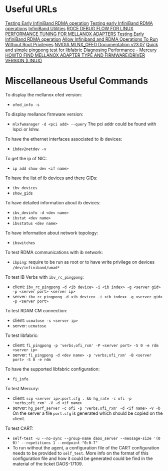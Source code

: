 # Useful URLs

[Testing Early InfiniBand RDMA operation](https://access.redhat.com/documentation/en-us/red_hat_enterprise_linux/7/html/networking_guide/sec-testing_early_infiniband_rdma_operation)
[Testing early InfiniBand RDMA operations](https://access.redhat.com/documentation/en-us/red_hat_enterprise_linux/8/html/configuring_infiniband_and_rdma_networks/testing-infiniband-networks_configuring-infiniband-and-rdma-networks)
[InfiniBand Utilities](https://docs.nvidia.com/networking/display/ufmsdnappcliv4140/infiniband+utilities)
[ROCE DEBUG FLOW FOR LINUX](https://enterprise-support.nvidia.com/s/article/RoCE-Debug-Flow-for-Linux)
[PERFORMANCE TUNING FOR MELLANOX ADAPTERS](https://enterprise-support.nvidia.com/s/article/performance-tuning-for-mellanox-adapters)
[Testing Early InfiniBand RDMA operation](https://access.redhat.com/documentation/en-us/red_hat_enterprise_linux/7/html/networking_guide/sec-testing_early_infiniband_rdma_operation)
[Allow Infiniband and RDMA Operations To Run Without Root Privileges](https://access.redhat.com/solutions/5929621)
[NVIDIA MLNX_OFED Documentation v23.07](https://docs.nvidia.com/nvidia-mlnx-ofed-documentation-v23-07.pdf)
[Quick and simple pingpong test for libfabric](https://ofiwg.github.io/libfabric/v1.6.1/man/fi_pingpong.1.html)
[Diagnosing Performance - Mercury](https://mercury-hpc.github.io/user/perf/)
[HOWTO FIND MELLANOX ADAPTER TYPE AND FIRMWARE/DRIVER VERSION (LINUX)](https://enterprise-support.nvidia.com/s/article/howto-find-mellanox-adapter-type-and-firmware-driver-version--linux-x)


# Miscellaneous Useful Commands

To display the mellanox ofed version:
- `ofed_info -s`

To display mellanox firmware version:
- `mlxfwmanager -d <pci add> --query`
The pci addr could be found with lspci or lshw.

To have the ethernet interfaces associated to ib devices:
- `ibdev2netdev -v`

To get the ip of NIC:
- `ip add show dev <if name>`

To have the list of ib devices and there GIDs:
- `ibv_devices`
- `show_gids`

To have detailed information about ib devices:
- `ibv_devinfo -d <dev name>`
- `ibstat <dev name>`
- `ibvstatus <dev name>`

To have information about network topology:
- `ibswitches`

To test RDMA communications with ib network:
- `ibping`: require to be run as root or to have write privilege on devices `/dev/infiniband/umad*`

To test IB Verbs with `ibv_rc_pingpong`:
- client: `ibv_rc_pingpong -d <ib device> -i <ib index> -g <server gid> -p <server port> <server ip>`
- server: `ibv_rc_pingpong -d <ib device> -i <ib index> -g <server gid> -p <server port>`

To test RDAM CM connection:
- client: `ucmatose -s <server ip>`
- server: `ucmatose`

To test libfabric:
- client: `fi_pingpong -p 'verbs;ofi_rxm' -P <server port> -S 0 -e rdm <server ip>`
- server: `fi_pingpong -d <dev name> -p 'verbs;ofi_rxm' -B <server port> -S 0 -e rdm`

To have the supported libfabric configuration:
- `fi_info`

To test Mercury:
- client: `scp <server ip>:port.cfg . && hg_rate -c ofi -p 'verbs;ofi_rxm' -V -d <if name>`
- server: `hg_perf_server -c ofi -p 'verbs;ofi_rxm' -d <if name> -V -b`
On the server a file `port.cfg` is generated which should be copied on the client.

To test CART:
- `self-test -u --no-sync --group-name daos_server --message-size '(0 0)' --repetitions 1 --endpoint "0:0-7" `
- To run without the agent, a configuration file of the CART configuration needs to be provided to
  `self_test`.   More info on the format of this configuration file and how it could be generated
  could be find in the material of the ticket DAOS-17109.
